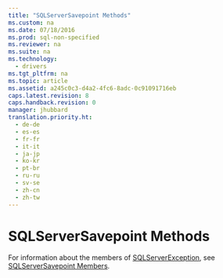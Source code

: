 ```yaml
---
title: "SQLServerSavepoint Methods"
ms.custom: na
ms.date: 07/18/2016
ms.prod: sql-non-specified
ms.reviewer: na
ms.suite: na
ms.technology: 
  - drivers
ms.tgt_pltfrm: na
ms.topic: article
ms.assetid: a245c0c3-d4a2-4fc6-8adc-0c91091716eb
caps.latest.revision: 8
caps.handback.revision: 0
manager: jhubbard
translation.priority.ht: 
  - de-de
  - es-es
  - fr-fr
  - it-it
  - ja-jp
  - ko-kr
  - pt-br
  - ru-ru
  - sv-se
  - zh-cn
  - zh-tw
---
```

# SQLServerSavepoint Methods
  For information about the members of [SQLServerException](../content/SQLServerException-Class.md), see [SQLServerSavepoint Members](../content/SQLServerSavepoint-Members.md).  
  
  
